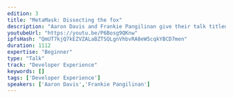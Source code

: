 ```yaml
---
edition: 3
title: "MetaMask: Dissecting the fox"
description: "Aaron Davis and Frankie Pangilinan give their talk titled, \"MetaMask: Dissecting the fox\""
youtubeUrl: "https://youtu.be/P6Bosg9QKnw"
ipfsHash: "QmUT7kjQ7kEZVZALaBZTSQLgnVhbvRA8eW5cqkYBCD7men"
duration: 1112
expertise: "Beginner"
type: "Talk"
track: "Developer Experience"
keywords: []
tags: ['Developer Experience']
speakers: ['Aaron Davis','Frankie Pangilinan']
---
```

